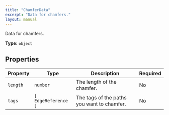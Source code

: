 ```yaml
---
title: "ChamferData"
excerpt: "Data for chamfers."
layout: manual
---
```


Data for chamfers.



**Type:** `object`





## Properties

| Property | Type | Description | Required |
|----------|------|-------------|----------|
| `length` |`number`| The length of the chamfer. | No |
| `tags` |`[` `EdgeReference` `]`| The tags of the paths you want to chamfer. | No |


